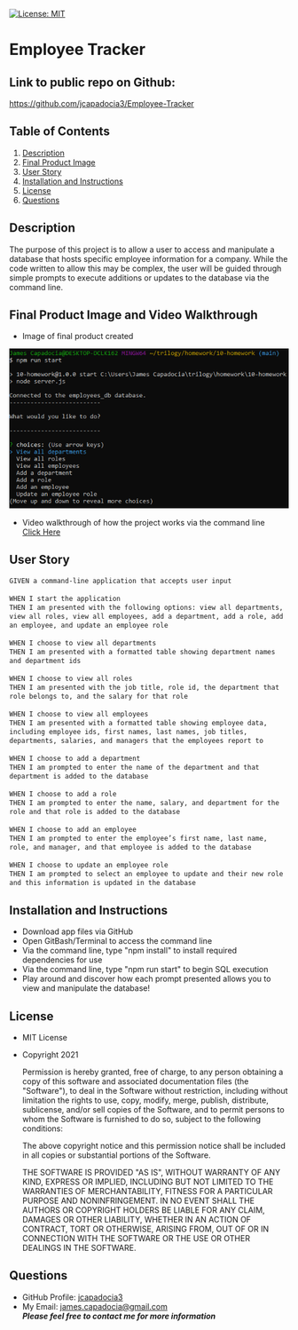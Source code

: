 [![License: MIT](https://img.shields.io/badge/License-MIT-yellow.svg)](https://opensource.org/licenses/MIT)
  
# Employee Tracker

## Link to public repo on Github:

https://github.com/jcapadocia3/Employee-Tracker

## Table of Contents
1. [Description](#Description)
2. [Final Product Image](#Final-Product-Image-and-Video-Walkthrough)
3. [User Story](#User-Story)
4. [Installation and Instructions](#Installation-and-Instructions)
5. [License](#License)
6. [Questions](#Questions)

## Description
The purpose of this project is to allow a user to access and manipulate a database that hosts specific employee information for a company. While the code written to allow this may be complex, the user will be guided through simple prompts to execute additions or updates to the database via the command line.

## Final Product Image and Video Walkthrough

- Image of final product created<br>
<img src="./assets/images/finalproduct.png" alt="Final Product" width="600">

- Video walkthrough of how the project works via the command line<br>
<a target="_blank" href="https://watch.screencastify.com/v/UDQRWos5oEjXvCLx8Y4H">Click Here</a>

## User Story
```
GIVEN a command-line application that accepts user input

WHEN I start the application
THEN I am presented with the following options: view all departments, view all roles, view all employees, add a department, add a role, add an employee, and update an employee role

WHEN I choose to view all departments
THEN I am presented with a formatted table showing department names and department ids

WHEN I choose to view all roles
THEN I am presented with the job title, role id, the department that role belongs to, and the salary for that role

WHEN I choose to view all employees
THEN I am presented with a formatted table showing employee data, including employee ids, first names, last names, job titles, departments, salaries, and managers that the employees report to

WHEN I choose to add a department
THEN I am prompted to enter the name of the department and that department is added to the database

WHEN I choose to add a role
THEN I am prompted to enter the name, salary, and department for the role and that role is added to the database

WHEN I choose to add an employee
THEN I am prompted to enter the employee’s first name, last name, role, and manager, and that employee is added to the database

WHEN I choose to update an employee role
THEN I am prompted to select an employee to update and their new role and this information is updated in the database
```

## Installation and Instructions
- Download app files via GitHub
- Open GitBash/Terminal to access the command line
- Via the command line, type "npm install" to install required dependencies for use
- Via the command line, type "npm run start" to begin SQL execution
- Play around and discover how each prompt presented allows you to view and manipulate the database!

## License
- MIT License
- Copyright 2021

    Permission is hereby granted, free of charge, to any person obtaining a copy of this software and associated documentation files (the "Software"), to deal in the Software without restriction, including without limitation the rights to use, copy, modify, merge, publish, distribute, sublicense, and/or sell copies of the Software, and to permit persons to whom the Software is furnished to do so, subject to the following conditions:
    
    The above copyright notice and this permission notice shall be included in all copies or substantial portions of the Software.
    
    THE SOFTWARE IS PROVIDED "AS IS", WITHOUT WARRANTY OF ANY KIND, EXPRESS OR IMPLIED, INCLUDING BUT NOT LIMITED TO THE WARRANTIES OF MERCHANTABILITY, FITNESS FOR A PARTICULAR PURPOSE AND NONINFRINGEMENT. IN NO EVENT SHALL THE AUTHORS OR COPYRIGHT HOLDERS BE LIABLE FOR ANY CLAIM, DAMAGES OR OTHER LIABILITY, WHETHER IN AN ACTION OF CONTRACT, TORT OR OTHERWISE, ARISING FROM, OUT OF OR IN CONNECTION WITH THE SOFTWARE OR THE USE OR OTHER DEALINGS IN THE SOFTWARE.

## Questions
- GitHub Profile: <a href="https://github.com/jcapadocia3">jcapadocia3</a><br>
- My Email: james.capadocia@gmail.com<br>
***Please feel free to contact me for more information***